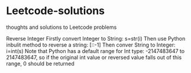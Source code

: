 # Leetcode-solutions
thoughts and solutions to Leetcode problems

Reverse Integer
Firstly convert Integer to String: s=str(i)
Then use Python inbulit method to reverse a string: [::-1]
Then conver String to Integer: i=int(s)
Note that Python has a default range for Int type: -2147483647 to 2147483647, so if the original int value or reversed value falls out of this range, 0 should be returned
